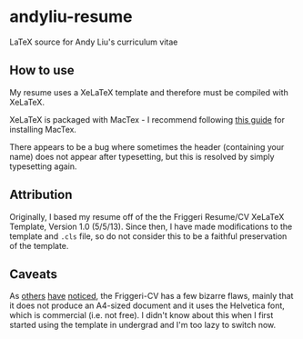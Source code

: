 # andyliu-resume
LaTeX source for Andy Liu's curriculum vitae

## How to use
My resume uses a XeLaTeX template and therefore must be compiled with XeLaTeX.

XeLaTeX is packaged with MacTex - I recommend following [this guide](https://www.wellesley.edu/lts/techsupport/latex/latexmac#:~:text=To%20install%20LaTeX%20applications%20on,a%20bit%20while%20it%20downloads.) for installing MacTex.

There appears to be a bug where sometimes the header (containing your name) does not appear after typesetting, but this is resolved by simply typesetting again.

## Attribution
Originally, I based my resume off of the the Friggeri Resume/CV XeLaTeX Template, Version 1.0 (5/5/13). Since then, I have made modifications to the template and `.cls` file, so do not consider this to be a faithful preservation of the template.

## Caveats
As [others](https://tex.stackexchange.com/questions/248399/transform-friggeri-cv-to-a4) [have](https://github.com/Nadorrano/cv-friggeri-x) [noticed](https://github.com/depressiveRobot/friggeri-cv-a4), the Friggeri-CV has a few bizarre flaws, mainly that it does not produce an A4-sized document and it uses the Helvetica font, which is commercial (i.e. not free). I didn't know about this when I first started using the template in undergrad and I'm too lazy to switch now.
